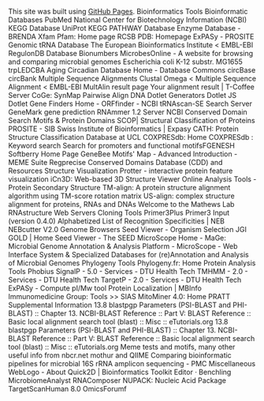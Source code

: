 This site was built using [GitHub Pages](https://pages.github.com/).
Bioinformatics Tools
Bioinformatic Databases
PubMed
National Center for Biotechnology Information (NCBI)
KEGG Database
UniProt
KEGG PATHWAY Database
Enzyme Database - BRENDA
Xfam
Pfam: Home page
RCSB PDB: Homepage
ExPASy - PROSITE
Genomic tRNA Database
The European Bioinformatics Institute < EMBL-EBI
RegulonDB Database
Bionumbers
MicrobesOnline - A website for browsing and comparing microbial genomes
Escherichia coli K-12 substr. MG1655 trpLEDCBA
Aging Circadian Database
Home - Database Commons
circBase
circBank
Multiple Sequence Alignments
Clustal Omega < Multiple Sequence Alignment < EMBL-EBI
MultAlin result page
Your alignment result | T-Coffee Server
CoGe: SynMap
Pairwise Align DNA
Dotlet Generators
Dotlet JS
Dotlet
Gene Finders
Home - ORFfinder - NCBI
tRNAscan-SE Search Server
GeneMark gene prediction
RNAmmer 1.2 Server
NCBI Conserved Domain Search
Motifs & Protein Domains
SCOP| Structural Classification of Proteins
PROSITE - SIB Swiss Institute of Bioinformatics | Expasy
CATH: Protein Structure Classification Database at UCL
COXPRESdb: Home
COXPRESdb : Keyword search
Search for promoters and functional motifsFGENESH
Softberry Home Page
GeneBee Motifs' Map - Advanced
Introduction - MEME Suite
Regprecise
Conserved Domains Database (CDD) and Resources
Structure Visualization
Protter - interactive protein feature visualization
iCn3D: Web-based 3D Structure Viewer
Online Analysis Tools - Protein Secondary Structure
TM-align: A protein structure alignment algorithm using TM-score rotation matrix
US-align: complex structure alignment for proteins, RNAs and DNAs
Welcome to the Mathews Lab RNAstructure Web Servers
Cloning Tools
Primer3Plus
Primer3 Input (version 0.4.0)
Alphabetized List of Recognition Specificities | NEB
NEBcutter V2.0
Genome Browsers
Seed Viewer - Organism Selection
JGI GOLD | Home
Seed Viewer - The SEED
MicroScope Home - MaGe: Microbial Genome Annotation & Analysis Platform - MicroScope - Web Interface System & Specialized Databases for (re)Annotation and Analysis of Microbial Genomes
Phylogeny Tools
Phylogeny.fr: Home
Protein Analysis Tools
Phobius
SignalP - 5.0 - Services - DTU Health Tech
TMHMM - 2.0 - Services - DTU Health Tech
TargetP - 2.0 - Services - DTU Health Tech
ExPASy - Compute pI/Mw tool
Protein Localization | MBInfo
Immunomedicine Group: Tools >> SIAS
MitoMiner 4.0: Home
PRATT
Supplemental Information
13.8 blastpgp Parameters (PSI-BLAST and PHI-BLAST) :: Chapter 13. NCBI-BLAST Reference :: Part V: BLAST Reference :: Basic local alignment search tool (blast) :: Misc :: eTutorials.org
13.8 blastpgp Parameters (PSI-BLAST and PHI-BLAST) :: Chapter 13. NCBI-BLAST Reference :: Part V: BLAST Reference :: Basic local alignment search tool (blast) :: Misc :: eTutorials.org
Meme tests and motifs, many other useful info from nbcr.net
mothur and QIIME
Comparing bioinformatic pipelines for microbial 16S rRNA amplicon sequencing - PMC
Miscellaneous
WebLogo - About
Quick2D | Bioinformatics Toolkit
Editor · Benchling
MicrobiomeAnalyst
RNAComposer
NUPACK: Nucleic Acid Package
TargetScanHuman 8.0
OmicsForumf
